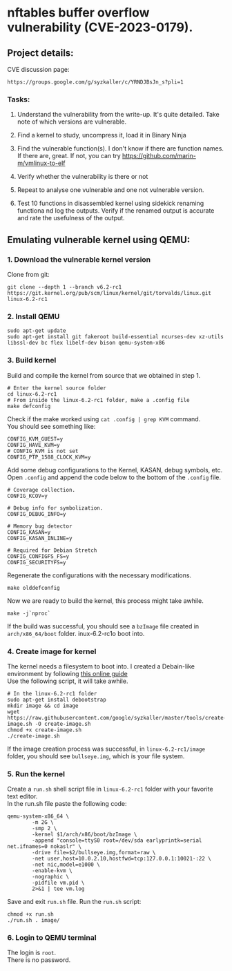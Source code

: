 # nftables buffer overflow vulnerability (CVE-2023-0179). 

## Project details:
CVE discussion page:  
```
https://groups.google.com/g/syzkaller/c/YRNDJBsJn_s?pli=1
```

### Tasks:

1. Understand the vulnerability from the write-up. It's quite detailed. Take note of which versions are vulnerable.

2. Find a kernel to study, uncompress it, load it in Binary Ninja

3. Find the vulnerable function(s). I don't know if there are function names. If there are, great. If not, you can try https://github.com/marin-m/vmlinux-to-elf

4. Verify whether the vulnerability is there or not

5. Repeat to analyse one vulnerable and one not vulnerable version.

6. Test 10 functions in disassembled kernel using sidekick renaming functiona nd log the outputs. Verify if the renamed output is accurate and rate the usefulness of the output.

## Emulating vulnerable kernel using QEMU:
### 1. Download the vulnerable kernel version  
Clone from git:  
```
git clone --depth 1 --branch v6.2-rc1 https://git.kernel.org/pub/scm/linux/kernel/git/torvalds/linux.git linux-6.2-rc1

```
### 2. Install QEMU
```
sudo apt-get update
sudo apt-get install git fakeroot build-essential ncurses-dev xz-utils libssl-dev bc flex libelf-dev bison qemu-system-x86
```
### 3. Build kernel
Build and compile the kernel from source that we obtained in step 1.  
``` 
# Enter the kernel source folder
cd linux-6.2-rc1
# From inside the linux-6.2-rc1 folder, make a .config file
make defconfig
```
Check if the make worked using `cat .config | grep KVM` command.  
You should see something like:
```
CONFIG_KVM_GUEST=y
CONFIG_HAVE_KVM=y
# CONFIG_KVM is not set
CONFIG_PTP_1588_CLOCK_KVM=y
```
Add some debug configurations to the Kernel, KASAN, debug symbols, etc.  
Open `.config` and append the code below to the bottom of the `.config` file.
```
# Coverage collection.
CONFIG_KCOV=y

# Debug info for symbolization.
CONFIG_DEBUG_INFO=y

# Memory bug detector
CONFIG_KASAN=y
CONFIG_KASAN_INLINE=y

# Required for Debian Stretch
CONFIG_CONFIGFS_FS=y
CONFIG_SECURITYFS=y
```
Regenerate the configurations with the necessary modifications.
```
make olddefconfig
```
Now we are ready to build the kernel, this process might take awhile.
```
make -j`nproc`
```
If the build was successful, you should see a `bzImage` file created in `arch/x86_64/boot` folder.  inux-6.2-rc1o boot into.  
### 4. Create image for kernel
The kernel needs a filesystem to boot into.
I created a Debain-like environment by following [this online guide](https://vccolombo.github.io/cybersecurity/linux-kernel-qemu-setup/#creating-an-image-for-the-kernel:~:text=Creating%20an%20image,Permalink)  
Use the following script, it will take awhile.
```
# In the linux-6.2-rc1 folder
sudo apt-get install debootstrap
mkdir image && cd image
wget https://raw.githubusercontent.com/google/syzkaller/master/tools/create-image.sh -O create-image.sh
chmod +x create-image.sh
./create-image.sh
```
If the image creation process was successful, in `linux-6.2-rc1/image` folder, you should see `bullseye.img`, which is your file system.  
### 5. Run the kernel
Create a `run.sh` shell script file in `linux-6.2-rc1` folder with your favorite text editor.  
In the run.sh file paste the following code:
```
qemu-system-x86_64 \
        -m 2G \
        -smp 2 \
        -kernel $1/arch/x86/boot/bzImage \
        -append "console=ttyS0 root=/dev/sda earlyprintk=serial net.ifnames=0 nokaslr" \
        -drive file=$2/bullseye.img,format=raw \
        -net user,host=10.0.2.10,hostfwd=tcp:127.0.0.1:10021-:22 \
        -net nic,model=e1000 \
        -enable-kvm \
        -nographic \
        -pidfile vm.pid \
        2>&1 | tee vm.log
```
Save and exit `run.sh` file.
Run the `run.sh` script:
```
chmod +x run.sh
./run.sh . image/
```
### 6. Login to QEMU terminal
The login is `root`.  
There is no password.





